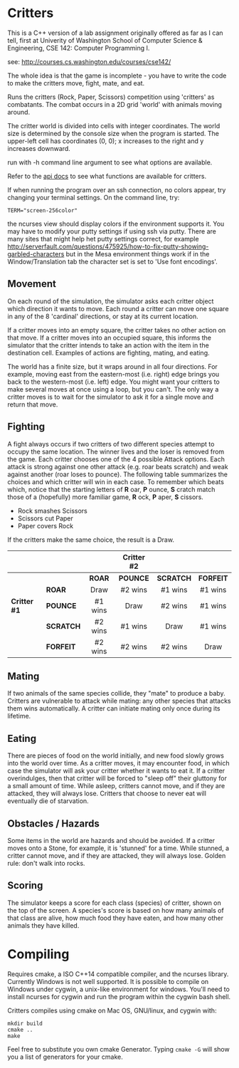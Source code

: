 # Critters

This is a C++ version of a lab assignment originally offered
as far as I can tell, first at Univerity of Washington
School of Computer Science & Engineering, CSE 142: Computer Programming I.

see: http://courses.cs.washington.edu/courses/cse142/

The whole idea is that the game is incomplete -
you have to write the code to make
the critters move, fight, mate, and eat.

Runs the critters (Rock, Paper, Scissors) competition using 'critters' as
combatants. The combat occurs in a 2D grid 'world' with animals moving around.

The critter world is divided into cells with integer coordinates. 
The world size is determined by the console size when the program is started.
The upper-left cell has coordinates (0, 0); 
x increases to the right and y increases downward.

run with -h command line argument to see what options are available.

Refer to the
[api docs](http://209.129.16.61/~dparillo/cisc187/critters/docs)
to see what functions are available for critters.

If when running the program over an ssh connection, no colors appear,
try changing your terminal settings.  On the command line, try:

    TERM="screen-256color"

the ncurses view should display colors if the environment supports it.
You may have to modify your putty settings if using ssh via putty.
There are many sites that might help het putty settings correct,
for example http://serverfault.com/questions/475925/how-to-fix-putty-showing-garbled-characters
but in the Mesa environment things work if in the Window/Translation tab
the character set is set to 'Use font encodings'.


## Movement
On each round of the simulation, the simulator asks each critter object which 
direction it wants to move. 
Each round a critter can move one square in any of the 8 'cardinal' directions, 
or stay at its current location.

If a critter moves into an empty square, the critter takes no other action
on that move.
If a critter moves into an occupied square, this informs the simulator that the
critter intends to take an action with the item in the destination cell.
Examples of actions are fighting, mating, and eating.

The world has a finite size, but it wraps around in all four directions. 
For example, moving east from the eastern-most (i.e. right) edge brings you back 
to the western-most (i.e. left) edge. 
You might want your critters to make several moves at once using a loop, but you can't. 
The only way a critter moves is to wait for the simulator to ask it for a 
single move and return that move.

## Fighting
A fight always occurs if two critters of two different species attempt to occupy the same location.
The winner lives and the loser is removed from the game.
Each critter chooses one of the 4 possible Attack options.
Each attack is strong against one other attack (e.g. roar beats scratch) 
and weak against another (roar loses to pounce). 
The following table summarizes the choices and which critter will win in each case. 
To remember which beats which, notice that the starting letters of 
**R** oar, **P** ounce, **S** cratch match those of a (hopefully) more familiar game, 
**R** ock, **P** aper, **S** cissors. 

 - Rock smashes Scissors
 - Scissors cut Paper
 - Paper covers Rock

If the critters make the same choice, the result is a Draw.

|                |             |          | Critter #2 |             |             |
|----------------|:------------|:--------:|:----------:|:-----------:|:-----------:|
|                |             | **ROAR** | **POUNCE** | **SCRATCH** | **FORFEIT** |
|                | **ROAR**    |   Draw   |   #2 wins  | #1 wins     |  #1 wins    |
| **Critter #1** | **POUNCE**  | #1 wins  |    Draw    | #2 wins     |  #1 wins    |
|                | **SCRATCH** | #2 wins  |   #1 wins  |   Draw      |  #1 wins    |
|                | **FORFEIT** | #2 wins  |   #2 wins  | #2 wins     |    Draw     |

## Mating
If two animals of the same species collide, they "mate" to produce a baby. 
Critters are vulnerable to attack while mating: 
any other species that attacks them wins automatically. 
A critter can initiate mating only once during its lifetime.

## Eating
There are pieces of food on the world initially, and new food slowly grows into the world over time. 
As a critter moves, it may encounter food, in which case the simulator will ask your
critter whether it wants to eat it. 
If a critter overindulges, then that critter will be forced to 
"sleep off" their gluttony for a small amount of time. 
While asleep, critters cannot move, and if they are attacked, they will always lose.
Critters that choose to never eat will eventually die of starvation.

## Obstacles / Hazards
Some items in the world are hazards and should be avoided.
If a critter moves onto a Stone, for example, it is 'stunned' for a time.
While stunned, a critter cannot move, and if they are attacked, they will always lose.
Golden rule: don't walk into rocks.

## Scoring
The simulator keeps a score for each class (species) of critter, 
shown on the top of the screen. 
A species's score is based on how many animals of that class are alive, 
how much food they have eaten, and how many other animals they have killed.


# Compiling
Requires cmake, a ISO C++14 compatible compiler, and the ncurses library.
Currently Windows is not well supported.
It is possible to compile on Windows under cygwin,
a unix-like environment for windows.
You'll need to install ncurses for cygwin and run the program
within the cygwin bash shell.

Critters compiles using cmake on Mac OS, GNU/linux, and cygwin with:

    mkdir build
    cmake ..
    make

Feel free to substitute you own cmake Generator.
Typing `cmake -G` will show you a list of generators for your cmake.


